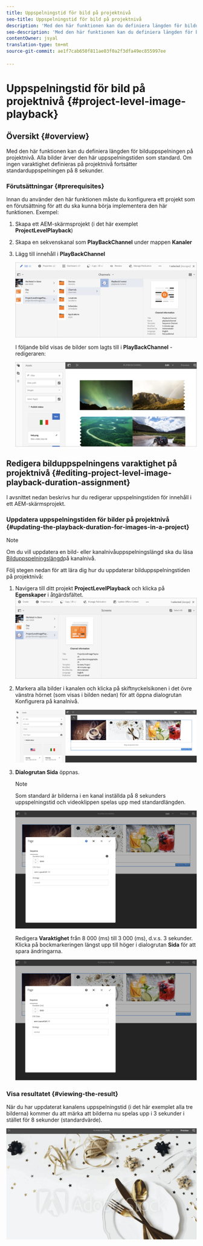 ```yaml
---
title: Uppspelningstid för bild på projektnivå
seo-title: Uppspelningstid för bild på projektnivå
description: 'Med den här funktionen kan du definiera längden för bilduppspelningen på projektnivå. '
seo-description: 'Med den här funktionen kan du definiera längden för bilduppspelningen på projektnivå. '
contentOwner: jsyal
translation-type: tm+mt
source-git-commit: ae1f7cab650f811ae03f0a2f3dfa49ec855997ee

---
```



# Uppspelningstid för bild på projektnivå {#project-level-image-playback}

## Översikt {#overview}

Med den här funktionen kan du definiera längden för bilduppspelningen på projektnivå. Alla bilder ärver den här uppspelningstiden som standard. Om ingen varaktighet definieras på projektnivå fortsätter standarduppspelningen på 8 sekunder.

### Förutsättningar {#prerequisites}

Innan du använder den här funktionen måste du konfigurera ett projekt som en förutsättning för att du ska kunna börja implementera den här funktionen. Exempel:

1. Skapa ett AEM-skärmsprojekt (i det här exemplet **ProjectLevelPlayback**)

1. Skapa en sekvenskanal som **PlayBackChannel** under mappen **Kanaler**

1. Lägg till innehåll i **PlayBackChannel**

   ![resurser](assets/image_playback1.png)

   I följande bild visas de bilder som lagts till i **PlayBackChannel** -redigeraren:

   ![resurser](assets/image_playback2.png)

## Redigera bilduppspelningens varaktighet på projektnivå {#editing-project-level-image-playback-duration-assignment}

I avsnittet nedan beskrivs hur du redigerar uppspelningstiden för innehåll i ett AEM-skärmsprojekt.

### Uppdatera uppspelningstiden för bilder på projektnivå {#updating-the-playback-duration-for-images-in-a-project}


>[!NOTE]
>Om du vill uppdatera en bild- eller kanalnivåuppspelningslängd ska du läsa [Bilduppspelningslängd](channel-level-image-playback.md)på kanalnivå.

Följ stegen nedan för att lära dig hur du uppdaterar bilduppspelningstiden på projektnivå:

1. Navigera till ditt projekt **ProjectLevelPlayback** och klicka på **Egenskaper** i åtgärdsfältet.
   ![resurser](assets/image_playback3.png)

1. Markera alla bilder i kanalen och klicka på skiftnyckelsikonen i det övre vänstra hörnet (som visas i bilden nedan) för att öppna dialogrutan Konfigurera på kanalnivå.

   ![screen_shot_2019-06-25at95945am](assets/screen_shot_2019-06-25at95945am.png)

1. **Dialogrutan Sida** öppnas.

   >[!NOTE]
   >
   >Som standard är bilderna i en kanal inställda på 8 sekunders uppspelningstid och videoklippen spelas upp med standardlängden.

   ![screen_shot_2019-06-25at100343am](assets/screen_shot_2019-06-25at100343am.png)

   Redigera **Varaktighet** från 8 000 (ms) till 3 000 (ms), d.v.s. 3 sekunder. Klicka på bockmarkeringen längst upp till höger i dialogrutan **Sida** för att spara ändringarna.

   ![screen_shot_2019-06-25at101527am](assets/screen_shot_2019-06-25at101527am.png)

### Visa resultatet {#viewing-the-result}

När du har uppdaterat kanalens uppspelningstid (i det här exemplet alla tre bilderna) kommer du att märka att bilderna nu spelas upp i 3 sekunder i stället för 8 sekunder (standardvärde).

![channel_preview](assets/channel_preview.gif)

